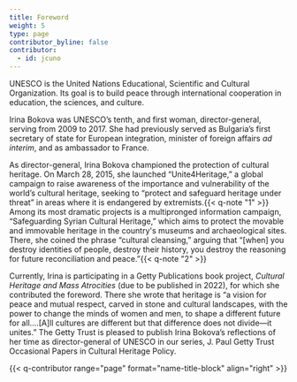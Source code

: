 ```yaml
---
title: Foreword
weight: 5
type: page
contributor_byline: false
contributor:
  - id: jcuno
---
```


UNESCO is the United Nations Educational, Scientific and Cultural Organization. Its goal is to build peace through international cooperation in education, the sciences, and culture.

Irina Bokova was UNESCO’s tenth, and first woman, director-general, serving from 2009 to 2017. She had previously served as Bulgaria’s first secretary of state for European integration, minister of foreign affairs *ad interim*, and as ambassador to France.

As director-general, Irina Bokova championed the protection of cultural heritage. On March 28, 2015, she launched “Unite4Heritage,” a global campaign to raise awareness of the importance and vulnerability of the world’s cultural heritage, seeking to “protect and safeguard heritage under threat” in areas where it is endangered by extremists.{{< q-note "1" >}} Among its most dramatic projects is a multipronged information campaign, “Safeguarding Syrian Cultural Heritage,” which aims to protect the movable and immovable heritage in the country's museums and archaeological sites. There, she coined the phrase “cultural cleansing,” arguing that “\[when\] you destroy identities of people, destroy their history, you destroy the reasoning for future reconciliation and peace.”{{< q-note "2" >}}

Currently, Irina is participating in a Getty Publications book project, *Cultural Heritage and Mass Atrocities* (due to be published in 2022), for which she contributed the foreword. There she wrote that heritage is “a vision for peace and mutual respect, carved in stone and cultural landscapes, with the power to change the minds of women and men, to shape a different future for all.…\[A\]ll cultures are different but that difference does not divide—it unites.” The Getty Trust is pleased to publish Irina Bokova’s reflections of her time as director-general of UNESCO in our series, J. Paul Getty Trust Occasional Papers in Cultural Heritage Policy.

{{< q-contributor range="page" format="name-title-block" align="right" >}}
